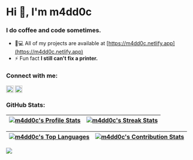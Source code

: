 <h1>Hi 👋, I'm m4dd0c</h1>
<h3>I do coffee and code sometimes.</h3> 

- 👨💻 All of my projects are available at [https://m4dd0c.netlify.app](https://m4dd0c.netlify.app)
- ⚡ Fun fact **I still can't fix a printer.**

<h3>Connect with me:</h3>

<code><a href="https://linkedin.com/in/m4dd0c" target="blank"><img align="center" src="https://raw.githubusercontent.com/rahuldkjain/github-profile-readme-generator/master/src/images/icons/Social/linked-in-alt.svg" alt="m4dd0c" height="20" /></a></code> 
<code><a href="https://instagram.com/m4dd0c_" target="blank"><img align="center" src="https://raw.githubusercontent.com/rahuldkjain/github-profile-readme-generator/master/src/images/icons/Social/instagram.svg" alt="m4dd0c_" height="20" /></a></code>

<h3>GitHub Stats:</h3>

| [![m4dd0c's Profile Stats](https://github-readme-stats.vercel.app/api?username=m4dd0c&show_icons=true&theme=github_dark&count_private=true&hide_border=true&rank_icon=percentile)](https://github.com/m4dd0c?tab=repositories) | [![m4dd0c's Streak Stats](https://nirzak-streak-stats.vercel.app?user=m4dd0c&theme=github-dark-blue&hide_border=true&card_width=480)](https://github.com/m4dd0c?tab=repositories) |
| :-----------------------------------------------------------------------------------------------------------------------------------------------: | :------------------------------------------------------------------------------------------------------------------------: |


| [![m4dd0c's Top Languages](https://github-readme-stats.vercel.app/api/top-langs?username=m4dd0c&size_weight=0.5&count_weight=0.5&show_icons=true&theme=github_dark&layout=compact&hide_border=true&card_width=480)](https://github.com/m4dd0c?tab=repositories)  | [![m4dd0c's Contribution Stats](https://github-contributor-stats.vercel.app/api?username=m4dd0c&limit=3&theme=github_dark&hide_border=true&combine_all_yearly_contributions=true&card_width=480)](https://github.com/m4dd0c?tab=repositories) |
| :-----------------------------------------------------------------------------------------------------------------------------------------------: | :------------------------------------------------------------------------------------------------------------------------: |

[![](https://komarev.com/ghpvc/?username=m4dd0c&color=blue&style=flat-square)](https://github.com/m4dd0c?tab=repositories)
